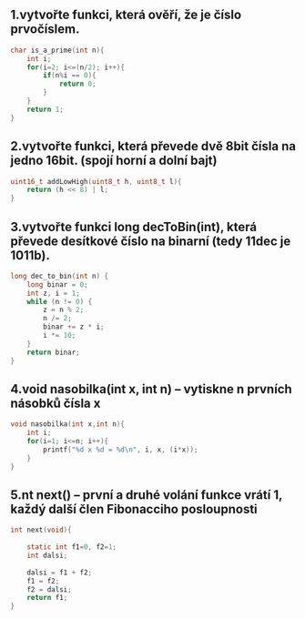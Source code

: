 ## 1.vytvořte funkci, která ověří, že je číslo prvočíslem.

```c
char is_a_prime(int n){
	int i;
	for(i=2; i<=(n/2); i++){
		if(n%i == 0){
			return 0;
		}
	}
	return 1;
}
```

## 2.vytvořte funkci, která převede dvě 8bit čísla na jedno 16bit. (spojí horní a dolní bajt)

```c
uint16_t addLowHigh(uint8_t h, uint8_t l){
	return (h << 8) | l;
}
```

## 3.vytvořte funkci long decToBin(int), která převede desítkové číslo na binarní (tedy 11dec je 1011b).

```c
long dec_to_bin(int n) {
    long binar = 0;
    int z, i = 1;
    while (n != 0) {
        z = n % 2;
        n /= 2;
        binar += z * i;
        i *= 10;
    }
    return binar;
}
```


## 4.void nasobilka(int x, int n) – vytiskne n prvních násobků čísla x

```c
void nasobilka(int x,int n){
	int i;
	for(i=1; i<=n; i++){
		printf("%d x %d = %d\n", i, x, (i*x));
	}
}
```

## 5.nt next() – první a druhé volání funkce vrátí 1, každý další člen Fibonacciho posloupnosti 

```c
int next(void){
	
	static int f1=0, f2=1;
	int dalsi;
	
	dalsi = f1 + f2;
	f1 = f2;
	f2 = dalsi;
	return f1;
}
```
